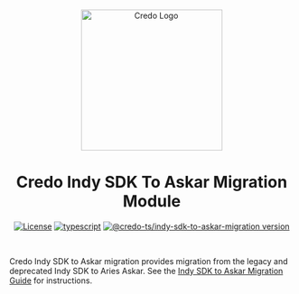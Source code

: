 <p align="center">
  <br />
  <img
    alt="Credo Logo"
    src="https://github.com/openwallet-foundation/credo-ts/blob/c7886cb8377ceb8ee4efe8d264211e561a75072d/images/credo-logo.png"
    height="250px"
  />
</p>
<h1 align="center"><b>Credo Indy SDK To Askar Migration Module</b></h1>
<p align="center">
  <a
    href="https://raw.githubusercontent.com/openwallet-foundation/credo-ts/main/LICENSE"
    ><img
      alt="License"
      src="https://img.shields.io/badge/License-Apache%202.0-blue.svg"
  /></a>
  <a href="https://www.typescriptlang.org/"
    ><img
      alt="typescript"
      src="https://img.shields.io/badge/%3C%2F%3E-TypeScript-%230074c1.svg"
  /></a>
    <a href="https://www.npmjs.com/package/@credo-ts/indy-sdk-to-askar-migration"
    ><img
      alt="@credo-ts/indy-sdk-to-askar-migration version"
      src="https://img.shields.io/npm/v/@credo-ts/indy-sdk-to-askar-migration"
  /></a>

</p>
<br />

Credo Indy SDK to Askar migration provides migration from the legacy and deprecated Indy SDK to Aries Askar. See the [Indy SDK to Askar Migration Guide](https://credo.js.org/guides/updating/update-indy-sdk-to-askar) for instructions.
